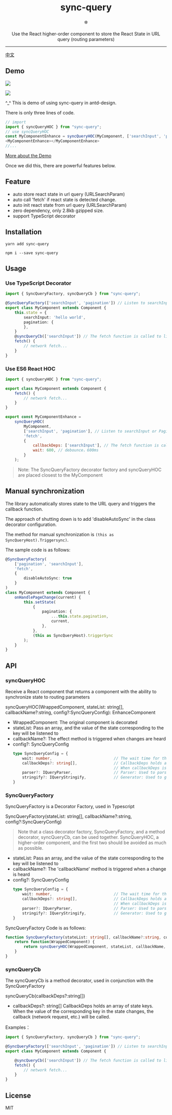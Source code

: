 <div align="center">
  <h1>sync-query</h1>

  ❄️

  Use the React higher-order component to store the React State in URL query (routing parameters)
</div>

<hr />

[中文](./README-zh.md)

## Demo

![](./gif/syncToQuery.gif)

![](./gif/autoCall.gif)

^_^ This is demo of using sync-query in antd-design.

There is only three lines of code.

```js
// import
import { syncQueryHOC } from "sync-query";
// use syncQueryHOC
const MyComponentEnhance = syncQueryHOC(MyComponent, ['searchInput', 'pagination'], 'fetch');
<MyComponentEnhance></MyComponentEnhance>
//...
```

[More about the Demo](https://github.com/NeoYo/sync-query/tree/master/examples/antd/antd-demo)

Once we did this, there are powerful features below.

## Feature

- auto store react state in url query (URLSearchParam)
- auto call 'fetch' if react state is detected change.
- auto init react state from url query (URLSearchParam)
- zero dependency, only 2.8kb gzipped size.
- support TypeScript decorator

## Installation

`yarn add sync-query`

`npm i --save sync-query`

## Usage

### Use TypeScript Decorator

```typescript
import { SyncQueryFactory, syncQueryCb } from "sync-query";

@SyncQueryFactory(['searchInput', 'pagination']) // Listen to searchInput or Pagination changes when synchronized to URL Query
export class MyComponent extends Component {
    this.state = {
        searchInput: 'hello world',
        pagination: {
        },
    }
    @syncQueryCb(['searchInput']) // The fetch function is called to listen for a change in searchInput
    fetch() {
        // network fetch...
    }
}
```

### Use ES6 React HOC

``` js
import { syncQueryHOC } from "sync-query";

export class MyComponent extends Component {
    fetch() {
        // network fetch...
    }
}

export const MyComponentEnhance = 
    syncQueryHOC(
        MyComponent,
        ['searchInput', 'pagination'], // Listen to searchInput or Pagination changes when synchronized to URL Query
        'fetch',
        {
            callbackDeps: ['searchInput'], // The fetch function is called to listen for a change in searchInput
            wait: 600, // debounce，600ms
        }
    );
```

> Note: The SyncQueryFactory decorator factory and syncQueryHOC are placed closest to the MyComponent

## Manual synchronization

The library automatically stores state to the URL query and triggers the callback function.

The approach of shutting down is to add 'disableAutoSync' in the class decorator configuration.

The method for manual synchronization is `(this as SyncQueryHost).Triggersync)`.

The sample code is as follows:

```typescript
@SyncQueryFactory(
    ['pagination', 'searchInput'],
    'fetch',
    {
        disableAutoSync: true
    }
)
class MyComponent extends Component {
    onHandlePageChange(current) {
        this.setState(
            {
                pagination: {
                    ...this.state.pagination,
                    current,
                },
            },
            (this as SyncQueryHost).triggerSync
        );
    }
}
```

## API

### syncQueryHOC

Receive a React component that returns a component with the ability to synchronize state to routing parameters

syncQueryHOC(WrappedComponent, stateList: string[], callbackName?:string, config?:SyncQueryConfig): EnhanceComponent

- WrappedComponent: The original component is decorated
- stateList: Pass an array, and the value of the state corresponding to the key will be listened to
- callbackName?: The effect method is triggered when changes are heard
- config?: SyncQueryConfig
    ```typescript
    type SyncQueryConfig = {
        wait: number,                           // The wait time for the debounce,， the unit is ms
        callbackDeps?: string[],                // CallbackDeps holds an array of state keys. When the value of the corresponding key in the state changes, the callback (network request, etc.) will be called.
                                                // When callbackDeps is not passed in, the default listener is equal to stateList
        parser?: IQueryParser,                  // Parser: Used to parse the routing parameter query to state. Default is JSON.parse
        stringify?: IQueryStringify,            // Generator: Used to generate the query string corresponding to state. Default is JSON.Stringify
    }
    ```

### SyncQueryFactory

SyncQueryFactory is a Decorator Factory, used in Typescript

SyncQueryFactory(stateList: string[], callbackName?:string, config?:SyncQueryConfig) 

> Note that a class decorator factory, SyncQueryFactory, and a method decorator, syncQueryCb, can be used together. SyncQueryHOC, a higher-order component, and the first two should be avoided as much as possible.

- stateList: Pass an array, and the value of the state corresponding to the key will be listened to
- callbackName?: The 'callbackName' method is triggered when a change is heard
- config?: SyncQueryConfig
    ```typescript
    type SyncQueryConfig = {
        wait: number,                           // The wait time for the debounce,， the unit is ms
        callbackDeps?: string[],                // CallbackDeps holds an array of state keys. When the value of the corresponding key in the state changes, the callback (network request, etc.) will be called.
                                                // When callbackDeps is not passed in, the default listener is equal to stateList
        parser?: IQueryParser,                  // Parser: Used to parse the routing parameter query to state. Default is JSON.parse
        stringify?: IQueryStringify,            // Generator: Used to generate the query string corresponding to state. Default is JSON.Stringify
    }
    ```

SyncQueryFactory Code is as follows:

```typescript
function SyncQueryFactory(stateList: string[], callbackName?:string, config?:SyncQueryConfig) {
    return function(WrappedComponent) {
        return syncQueryHOC(WrappedComponent, stateList, callbackName, config);
    }
}
```

### syncQueryCb

The syncQueryCb is a method decorator, used in conjunction with the SyncQueryFactory

syncQueryCb(callbackDeps?:string[])

- callbackDeps?: string[]  CallbackDeps holds an array of state keys. When the value of the corresponding key in the state changes, the callback (network request, etc.) will be called.

Examples： 

```typescript
import { SyncQueryFactory, syncQueryCb } from "sync-query";

@SyncQueryFactory(['searchInput', 'pagination']) // Listen to searchInput or Pagination changes when synchronized to URL Query
export class MyComponent extends Component {

    @syncQueryCb(['searchInput']) // The fetch function is called to listen for a change in searchInput
    fetch() {
        // network fetch...
    }
}
```

## License

MIT
